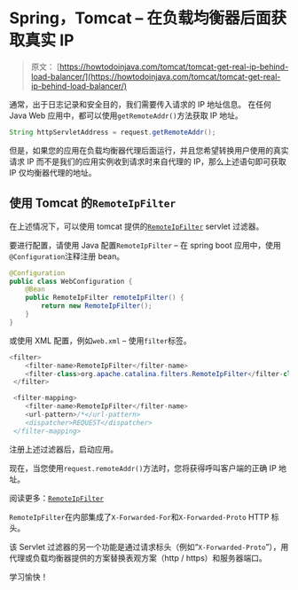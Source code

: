 # Spring，Tomcat – 在负载均衡器后面获取真实 IP

> 原文： [https://howtodoinjava.com/tomcat/tomcat-get-real-ip-behind-load-balancer/](https://howtodoinjava.com/tomcat/tomcat-get-real-ip-behind-load-balancer/)

通常，出于日志记录和安全目的，我们需要传入请求的 IP 地址信息。 在任何 Java Web 应用中，都可以使用`getRemoteAddr()`方法获取 IP 地址。

```java
String httpServletAddress = request.getRemoteAddr();

```

但是，如果您的应用在负载均衡器代理后面运行，并且您希望转换用户使用的真实请求 IP 而不是我们的应用实例收到请求时来自代理的 IP，那么上述语句即可获取 IP 仅均衡器代理的地址。

## 使用 Tomcat 的`RemoteIpFilter`

在上述情况下，可以使用 tomcat 提供的[`RemoteIpFilter`](https://tomcat.apache.org/tomcat-7.0-doc/api/org/apache/catalina/filters/RemoteIpFilter.html) servlet 过滤器。

要进行配置，请使用 Java 配置`RemoteIpFilter` – 在 spring boot 应用中，使用`@Configuration`注释注册 bean。

```java
@Configuration
public class WebConfiguration {
	@Bean
	public RemoteIpFilter remoteIpFilter() {
		return new RemoteIpFilter();
	}
}

```

或使用 XML 配置，例如`web.xml` – 使用`filter`标签。

```java
<filter>
    <filter-name>RemoteIpFilter</filter-name>
    <filter-class>org.apache.catalina.filters.RemoteIpFilter</filter-class>
 </filter>

 <filter-mapping>
    <filter-name>RemoteIpFilter</filter-name>
    <url-pattern>/*</url-pattern>
    <dispatcher>REQUEST</dispatcher>
 </filter-mapping>

```

注册上述过滤器后，启动应用。

现在，当您使用`request.remoteAddr()`方法时，您将获得呼叫客户端的正确 IP 地址。

阅读更多：[`RemoteIpFilter`](https://tomcat.apache.org/tomcat-7.0-doc/api/org/apache/catalina/filters/RemoteIpFilter.html)

`RemoteIpFilter`在内部集成了`X-Forwarded-For`和`X-Forwarded-Proto` HTTP 标头。

该 Servlet 过滤器的另一个功能是通过请求标头（例如“`X-Forwarded-Proto`”），用代理或负载均衡器提供的方案替换表观方案（http / https）和服务器端口。

学习愉快！